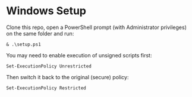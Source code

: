 # Windows Setup

Clone this repo, open a PowerShell prompt (with Administrator privileges) on the same folder and run:

```shell
& .\setup.ps1
```

You may need to enable execution of unsigned scripts first:

```shell
Set-ExecutionPolicy Unrestricted
```

Then switch it back to the original (secure) policy:

```shell
Set-ExecutionPolicy Restricted
```
